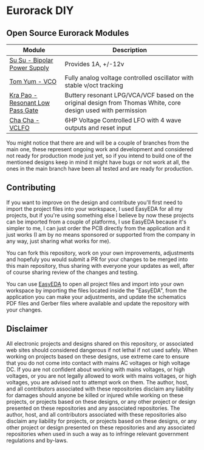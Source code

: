 # Eurorack DIY

## Open Source Eurorack Modules
| Module  | Description |
| ------------- | ------------- |
| [Su Su - Bipolar Power Supply](https://github.com/musicdevghost/eurorack/tree/main/SU%20SU%20-%20POWER%20SUPPLY)  | Provides 1A, +/-12v  |
| [Tom Yum - VCO](https://github.com/musicdevghost/eurorack/tree/main/TOM%20YUM%20-%20VCO)  | Fully analog voltage controlled oscillator with stable v/oct tracking  |
| [Kra Pao - Resonant Low Pass Gate](https://github.com/musicdevghost/eurorack/tree/main/KRA%20PAO%20-%20RESONANT%20LOW%20PASS%20GATE)  | Buttery resonant LPG/VCA/VCF based on the original design from Thomas White, core design used with permission  |
| [Cha Cha - VCLFO](https://github.com/musicdevghost/eurorack/tree/main/Cha%20Cha%20-%20VCLFO) | 6HP Voltage Controlled LFO with 4 wave outputs and reset input  |

You might notice that there are and will be a couple of branches from the main one, these represent ongoing work and development and considered not ready for production mode just yet, so if you intend to build one of the mentioned designs keep in mind it might have bugs or not work at all, the ones in the main branch have been all tested and are ready for production.

## Contributing
If you want to improve on the design and contribute you'll first need to import the project files into your workspace, I used EasyEDA for all my projects, but if you're using something else I believe by now these projects can be imported from a couple of platforms, I use EasyEDA because it's simpler to me, I can just order the PCB directly from the application and it just works (I am by no means sponsored or supported from the company in any way, just sharing what works for me).

You can fork this repository, work on your own improvements, adjustments and hopefuly you would submit a PR for your changes to be merged into this main repository, thus sharing with everyone your updates as well, after of course sharing review of the changes and testing.

You can use [EasyEDA](https://easyeda.com/) to open all project files and import into your own workspace by importing the files located inside the "EasyEDA", from the application you can make your adjustments, and update the schematics PDF files and Gerber files where available and update the repository with your changes.

## Disclaimer
All electronic projects and designs shared on this repository, or associated web sites should considered dangerous if not lethal if not used safely. When working on projects based on these designs, use extreme care to ensure that you do not come into contact with mains AC voltages or high voltage DC. If you are not confident about working with mains voltages, or high voltages, or you are not legally allowed to work with mains voltages, or high voltages, you are advised not to attempt work on them. The author, host, and all contributors associated with these repositories disclaim any liability for damages should anyone be killed or injured while working on these projects, or projects based on these designs, or any other project or design presented on these repositories and any associated repositories. The author, host, and all contributors associated with these repositories also disclaim any liability for projects, or projects based on these designs, or any other project or design presented on these repositories and any associated repositories when used in such a way as to infringe relevant government regulations and by-laws. 